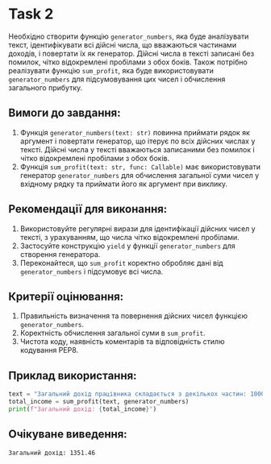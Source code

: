 # Task 2

Необхідно створити функцію `generator_numbers`, яка буде аналізувати текст,
ідентифікувати всі дійсні числа, що вважаються частинами доходів,
і повертати їх як генератор.
Дійсні числа в тексті записані без помилок, чітко відокремлені пробілами з обох боків.
Також потрібно реалізувати функцію `sum_profit`,
яка буде використовувати `generator_numbers` для підсумовування цих чисел і обчислення загального прибутку.

## Вимоги до завдання:

1. Функція `generator_numbers(text: str)` повинна приймати рядок як аргумент і повертати генератор, що ітерує по всіх
   дійсних числах у тексті. Дійсні числа у тексті вважаються записаними без помилок і чітко відокремлені пробілами з
   обох боків.
2. Функція `sum_profit(text: str, func: Callable)` має використовувати генератор `generator_numbers` для обчислення
   загальної суми чисел у вхідному рядку та приймати його як аргумент при виклику.

## Рекомендації для виконання:

1. Використовуйте регулярні вирази для ідентифікації дійсних чисел у тексті, з урахуванням, що числа чітко відокремлені пробілами.
2. Застосуйте конструкцію `yield` у функції `generator_numbers` для створення генератора.
3. Переконайтеся, що `sum_profit` коректно обробляє дані від `generator_numbers` і підсумовує всі числа.

## Критерії оцінювання:

1. Правильність визначення та повернення дійсних чисел функцією `generator_numbers`.
2. Коректність обчислення загальної суми в `sum_profit`.
3. Чистота коду, наявність коментарів та відповідність стилю кодування PEP8.

## Приклад використання:

```python
text = "Загальний дохід працівника складається з декількох частин: 1000.01 як основний дохід, доповнений додатковими надходженнями 27.45 і 324.00 доларів."
total_income = sum_profit(text, generator_numbers)
print(f"Загальний дохід: {total_income}")
```

## Очікуване виведення:

```text
Загальний дохід: 1351.46
```
